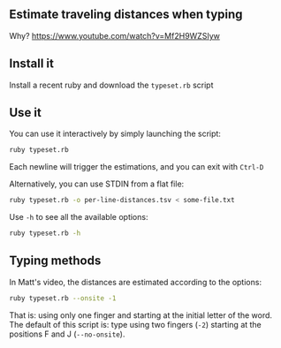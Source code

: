 
## Estimate traveling distances when typing

Why? https://www.youtube.com/watch?v=Mf2H9WZSIyw

## Install it

Install a recent ruby and download the `typeset.rb` script

## Use it

You can use it interactively by simply launching the script:

```bash
ruby typeset.rb
```

Each newline will trigger the estimations, and you can exit with `Ctrl-D`

Alternatively, you can use STDIN from a flat file:

```bash
ruby typeset.rb -o per-line-distances.tsv < some-file.txt
```

Use `-h` to see all the available options:

```bash
ruby typeset.rb -h
```

## Typing methods

In Matt's video, the distances are estimated according to the options:

```bash
ruby typeset.rb --onsite -1
```

That is: using only one finger and starting at the initial letter of the word.
The default of this script is: type using two fingers (`-2`) starting at the
positions F and J (`--no-onsite`).

